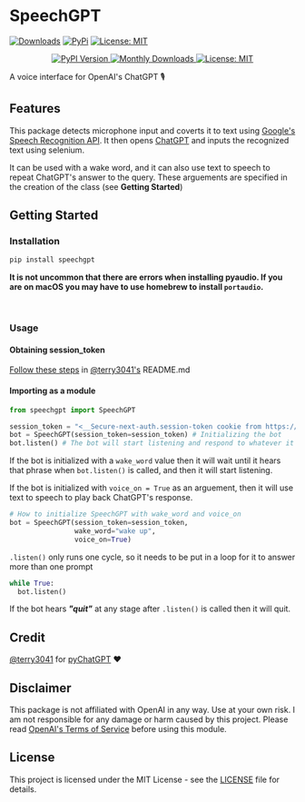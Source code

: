 # SpeechGPT

[![Downloads](https://static.pepy.tech/personalized-badge/speechgpt?period=total&units=international_system&left_color=grey&right_color=red&left_text=Downloads)](https://pepy.tech/project/speechgpt)
[![PyPi](https://img.shields.io/pypi/v/speechgpt.svg)](https://pypi.python.org/pypi/speechgpt)
[![License: MIT](https://img.shields.io/badge/License-MIT-yellow.svg)](https://opensource.org/licenses/MIT)


<p align="center">
  <a href="https://pypi.org/project/speechgpt/">
    <img src="https://img.shields.io/pypi/v/speechgpt.svg?style=flat-square&color=blue" alt="PyPI Version">
  </a>
  <a href="https://pypi.org/project/speechgpt/">
    <img src="https://img.shields.io/pypi/dm/speechgpt.svg?style=flat-square&color=orange" alt="Monthly Downloads">
  </a>
  <a href="https://opensource.org/licenses/MIT">
    <img src="https://img.shields.io/badge/License-MIT-yellow.svg?style=flat-square" alt="License: MIT">
  </a>
</p>




A voice interface for OpenAI's ChatGPT 🎙

## Features 

This package detects microphone input and coverts it to text using [Google's Speech Recognition API](https://cloud.google.com/speech-to-text). It then opens [ChatGPT](https://chat.openai.com/chat) and inputs the recognized text using selenium.

It can be used with a wake word, and it can also use text to speech to repeat ChatGPT's answer to the query. These arguements are specified in the creation of the class (see **Getting Started**)


## Getting Started

### Installation
```bash
pip install speechgpt
```

**It is not uncommon that there are errors when installing pyaudio. If you are on macOS you may have to use homebrew to install ```portaudio```.**

<br>

### Usage

#### Obtaining session_token

[Follow these steps](https://github.com/terry3041/pyChatGPT#usage) in [@terry3041's](https://github.com/terry3041) README.md

#### Importing as a module

```python
from speechgpt import SpeechGPT

session_token = "<__Secure-next-auth.session-token cookie from https://chat.openai.com/chat>"
bot = SpeechGPT(session_token=session_token) # Initializing the bot
bot.listen() # The bot will start listening and respond to whatever it is prompted with using ChatGPT
```
If the bot is initialized with a ```wake_word``` value then it will wait until it hears that phrase when ```bot.listen()``` is called, and then it will start listening.

If the bot is initialized with ```voice_on = True``` as an arguement, then it will use text to speech to play back ChatGPT's response.

```python
# How to initialize SpeechGPT with wake_word and voice_on
bot = SpeechGPT(session_token=session_token,
                wake_word="wake up",
                voice_on=True)
```

```.listen()``` only runs one cycle, so it needs to be put in a loop for it to answer more than one prompt

```python
while True:
  bot.listen()
```

If the bot hears ***"quit"*** at any stage after ```.listen()``` is called then it will quit.


## Credit

[@terry3041](https://github.com/terry3041) for [pyChatGPT](https://github.com/terry3041/pyChatGPT) ❤️

## Disclaimer

This package is not affiliated with OpenAI in any way. Use at your own risk. I am not responsible for any damage or harm caused by this project. Please read [OpenAI's Terms of Service](https://beta.openai.com/terms) before using this module.

## License

This project is licensed under the MIT License - see the [LICENSE](LICENSE) file for details.
